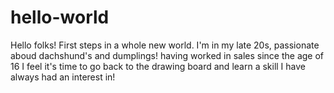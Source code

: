 # hello-world
Hello folks! First steps in a whole new world.
I'm in my late 20s, passionate aboud dachshund's and dumplings! having worked in sales since the age of 16 I feel it's time to go back to the drawing board and learn a skill I have always had an interest in!
